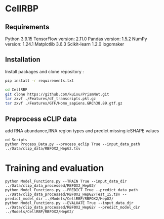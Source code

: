 # CellRBP

## Requirements

Python 3.9.15
TensorFlow version: 2.11.0
Pandas version: 1.5.2
NumPy version: 1.24.1
Matplotlib 3.6.3
Scikit-learn 1.2.0
logomaker

## Installation

Install packages and clone repository :

```bash
pip install -r requirements.txt

cd CellRBP
git clone https://github.com/kuixu/PrismNet.git
tar zxvf ./Features/df_transcripts.pkl.gz
tar zxvf ./Features/GTF/Homo_sapiens.GRCh38.89.gtf.gz
```

## Preprocess eCLIP data 

add RNA abundance,RNA region types and predict missing icSHAPE values
```
cd Scripts
python Process_Data.py --process_eclip True --input_data_path ../Data/clip_data/RBFOX2_HepG2.tsv
```

# Training and evaluation
```
python Model_Functions.py --TRAIN True --input_data_dir ../Data/clip_data_processed/RBFOX2_HepG2/
python Model_Functions.py --PREDICT True --predict_data_path ../Data/clip_data_processed/RBFOX2_HepG2/Test_15.tsv --predict_model_dir ../Models/CellRBP/RBFOX2/HepG2/
python Model_Functions.py --EVALUATE True --input_data_dir ../Data/clip_data_processed/RBFOX2_HepG2/ --predict_model_dir ../Models/CellRBP/RBFOX2/HepG2/
```






